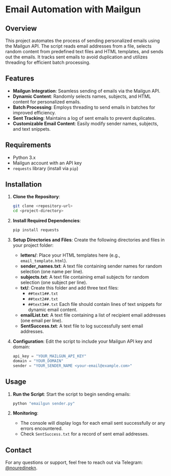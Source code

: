 
# Email Automation with Mailgun

## Overview

This project automates the process of sending personalized emails using the Mailgun API. The script reads email addresses from a file, selects random content from predefined text files and HTML templates, and sends out the emails. It tracks sent emails to avoid duplication and utilizes threading for efficient batch processing.

## Features

- **Mailgun Integration**: Seamless sending of emails via the Mailgun API.
- **Dynamic Content**: Randomly selects names, subjects, and HTML content for personalized emails.
- **Batch Processing**: Employs threading to send emails in batches for improved efficiency.
- **Sent Tracking**: Maintains a log of sent emails to prevent duplicates.
- **Customizable Email Content**: Easily modify sender names, subjects, and text snippets.

## Requirements

- Python 3.x
- Mailgun account with an API key
- `requests` library (install via `pip`)

## Installation

1. **Clone the Repository**:
   ```bash
   git clone <repository-url>
   cd <project-directory>
   ```

2. **Install Required Dependencies**:
   ```bash
   pip install requests
   ```

3. **Setup Directories and Files**:
   Create the following directories and files in your project folder:
   - **letters/**: Place your HTML templates here (e.g., `email_template.html`).
   - **sender_names.txt**: A text file containing sender names for random selection (one name per line).
   - **subjects.txt**: A text file containing email subjects for random selection (one subject per line).
   - **txt/**: Create this folder and add three text files:
     - `##text1##.txt`
     - `##text2##.txt`
     - `##text3##.txt`
   Each file should contain lines of text snippets for dynamic email content.
   - **emailList.txt**: A text file containing a list of recipient email addresses (one email per line).
   - **SentSuccess.txt**: A text file to log successfully sent email addresses.

4. **Configuration**:
   Edit the script to include your Mailgun API key and domain:
   ```python
   api_key = "YOUR_MAILGUN_API_KEY"
   domain = "YOUR_DOMAIN"
   sender = "YOUR_SENDER_NAME <your-email@example.com>"
   ```

## Usage

1. **Run the Script**:
   Start the script to begin sending emails:
   ```bash
   python "emailgun sender.py"
   ```


2. **Monitoring**:
   - The console will display logs for each email sent successfully or any errors encountered.
   - Check `SentSuccess.txt` for a record of sent email addresses.

## Contact

For any questions or support, feel free to reach out via Telegram: [@nouredinekn](https://t.me/nouredinekn).

